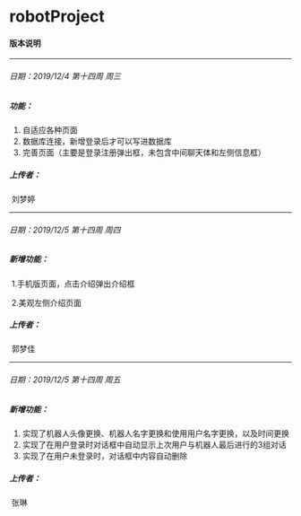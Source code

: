 # robotProject
#### 版本说明

------

###### 日期：2019/12/4       第十四周    周三

##### 功能：

1. 自适应各种页面
2. 数据库连接，新增登录后才可以写进数据库
3. 完善页面（主要是登录注册弹出框，未包含中间聊天体和左侧信息框）

##### 上传者：

​		刘梦婷

------



###### 日期：2019/12/5       第十四周    周四

##### 新增功能：

​	1.手机版页面，点击介绍弹出介绍框

​	2.美观左侧介绍页面	

##### 上传者：

​		郭梦佳

------



###### 日期：2019/12/5       第十四周    周五

##### 新增功能：

1. 实现了机器人头像更换、机器人名字更换和使用用户名字更换，以及时间更换
2. 实现了在用户登录时对话框中自动显示上次用户与机器人最后进行的3组对话
3. 实现了在用户未登录时，对话框中内容自动删除

##### 上传者：

​		张琳